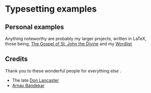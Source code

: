 # Typesetting examples

## Personal examples

Anything noteworthy are probably my larger projects, written in LaTeX, those being, [The Gospel of St. John the Divine](https://github.com/christc4/john.git) and my [Wordlist](https://github.com/christc4/words.git)

## Credits
Thank you to these wonderful people for everything else .
- The late [Don Lancaster](https://www.tinaja.com/)
- [Arnav Bandekar](https://github.com/jackypacky?tab=repositories)
